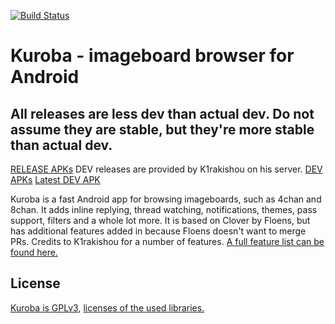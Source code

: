 [![Build Status](https://travis-ci.org/Adamantcheese/Kuroba.svg?branch=multi-feature)](https://travis-ci.org/Adamantcheese/Kuroba)

# Kuroba - imageboard browser for Android
## All releases are less dev than actual dev. Do not assume they are stable, but they're more stable than actual dev.

[RELEASE APKs](https://github.com/Adamantcheese/Kuroba/releases)
DEV releases are provided by K1rakishou on his server.
[DEV APKs](http://94.140.116.243:8080/)
[Latest DEV APK](http://94.140.116.243:8080/latest_apk)


Kuroba is a fast Android app for browsing imageboards, such as 4chan and 8chan. It adds inline replying, thread watching, notifications, themes, pass support, filters and a whole lot more. It is based on Clover by Floens, but has additional features added in because Floens doesn't want to merge PRs. Credits to K1rakishou for a number of features. [A full feature list can be found here.](https://gist.github.com/Adamantcheese/0c15a36ab983e7829f91f1248ab28844)

## License
[Kuroba is GPLv3](https://github.com/Adamantcheese/Kuroba/blob/multi-feature/COPYING.txt), [licenses of the used libraries.](https://github.com/Adamantcheese/Kuroba/blob/multi-feature/Kuroba/app/src/main/assets/html/licenses.html)
